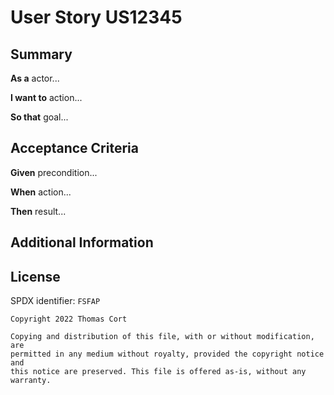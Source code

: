 # User Story US12345

## Summary

**As a** actor...

**I want to** action...

**So that** goal...

## Acceptance Criteria

**Given** precondition...

**When** action...

**Then** result...

## Additional Information

## License

SPDX identifier: `FSFAP`

```
Copyright 2022 Thomas Cort

Copying and distribution of this file, with or without modification, are
permitted in any medium without royalty, provided the copyright notice and
this notice are preserved. This file is offered as-is, without any warranty.
```
